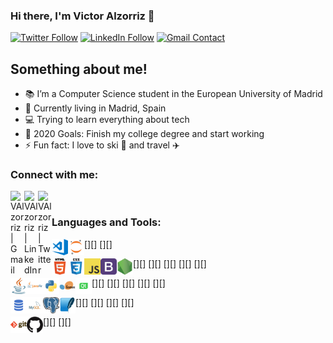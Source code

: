 ### Hi there, I'm Victor Alzorriz 👋

[![Twitter Follow](https://img.shields.io/badge/Follow%20%40VictorAlzorriz-Twitter-1DA1F2?&logo=twitter&style=for-the-badge)](https://twitter.com/intent/follow?original_referer=https%3A%2F%2Fgithub.com%2FVictorAlzorriz&screen_name=VictorAlzorriz)
[![LinkedIn Follow](https://img.shields.io/badge/Follow%20%40Victor--Alzorriz-LinkedIn-0e76a8?link=https://www.linkedin.com/in/victor-alzorriz/&logo=linkedin&style=for-the-badge)](https://www.linkedin.com/in/victor-alzorriz/?locale=en_US)
[![Gmail Contact](https://img.shields.io/badge/Contact%20victoralzorriz@gmail.com-Gmail-C71610?link=https://www.linkedin.com/in/victor-alzorriz/&logo=gmail&logoColor=white&style=for-the-badge)](mailto:victoralzorriz@gmail.com)

## Something about me!

- 📚 I’m a Computer Science student in the European University of Madrid
- 🏡 Currently living in Madrid, Spain
- 💻 Trying to learn everything about tech
- 🥅 2020 Goals: Finish my college degree and start working 
- ⚡ Fun fact: I love to ski 🎿 and travel ✈️

### Connect with me:

[<img align="left" alt="VAlzorriz | Gmail" width="22px" src="https://cdn.jsdelivr.net/npm/simple-icons@v3/icons/gmail.svg" />][gmail]
[<img align="left" alt="VAlzorriz | LinkedIn" width="22px" src="https://cdn.jsdelivr.net/npm/simple-icons@v3/icons/linkedin.svg" />][linkedin]
[<img align="left" alt="VAlzorriz | Twitter" width="22px" src="https://cdn.jsdelivr.net/npm/simple-icons@v3/icons/twitter.svg" />][twitter]

<br />

### Languages and Tools:

[<img align="left" alt="Visual Studio Code" width="26px" src="https://raw.githubusercontent.com/github/explore/80688e429a7d4ef2fca1e82350fe8e3517d3494d/topics/visual-studio-code/visual-studio-code.png" />][]
[<img align="left" alt="Jupyter Notebooks" width="26px" src="https://raw.githubusercontent.com/github/explore/80688e429a7d4ef2fca1e82350fe8e3517d3494d/topics/jupyter-notebook/jupyter-notebook.png" />][]

[<img align="left" alt="HTML5" width="26px" src="https://raw.githubusercontent.com/github/explore/80688e429a7d4ef2fca1e82350fe8e3517d3494d/topics/html/html.png" />][]
[<img align="left" alt="CSS3" width="26px" src="https://raw.githubusercontent.com/github/explore/80688e429a7d4ef2fca1e82350fe8e3517d3494d/topics/css/css.png" />][]
[<img align="left" alt="JavaScript" width="26px" src="https://raw.githubusercontent.com/github/explore/80688e429a7d4ef2fca1e82350fe8e3517d3494d/topics/javascript/javascript.png" />][]
[<img align="left" alt="Bootstrap" width="26px" src="https://raw.githubusercontent.com/github/explore/80688e429a7d4ef2fca1e82350fe8e3517d3494d/topics/bootstrap/bootstrap.png" />][]
[<img align="left" alt="Node.js" width="26px" src="https://raw.githubusercontent.com/github/explore/80688e429a7d4ef2fca1e82350fe8e3517d3494d/topics/nodejs/nodejs.png" />][]

[<img align="left" alt="Java" width="26px" src="https://raw.githubusercontent.com/github/explore/80688e429a7d4ef2fca1e82350fe8e3517d3494d/topics/java/java.png" />][]
[<img align="left" alt="JavaFX" width="26px" src="https://raw.githubusercontent.com/github/explore/00edd8b9cf9eb98be328184dcc257f3b1b930c6b/topics/javafx/javafx.png" />][]
[<img align="left" alt="Python" width="26px" src="https://raw.githubusercontent.com/github/explore/80688e429a7d4ef2fca1e82350fe8e3517d3494d/topics/python/python.png" />][]
[<img align="left" alt="Scikit Learn" width="26px" src="https://raw.githubusercontent.com/github/explore/80688e429a7d4ef2fca1e82350fe8e3517d3494d/topics/scikit-learn/scikit-learn.png" />][]
[<img align="left" alt="Qt" width="26px" src="https://raw.githubusercontent.com/github/explore/80688e429a7d4ef2fca1e82350fe8e3517d3494d/topics/qt/qt.png" />][]

[<img align="left" alt="SQL" width="26px" src="https://raw.githubusercontent.com/github/explore/80688e429a7d4ef2fca1e82350fe8e3517d3494d/topics/sql/sql.png" />][]
[<img align="left" alt="MySQL" width="26px" src="https://raw.githubusercontent.com/github/explore/80688e429a7d4ef2fca1e82350fe8e3517d3494d/topics/mysql/mysql.png" />][]
[<img align="left" alt="PostgreSQL" width="26px" src="https://raw.githubusercontent.com/github/explore/80688e429a7d4ef2fca1e82350fe8e3517d3494d/topics/postgresql/postgresql.png" />][]
[<img align="left" alt="SQLite" width="26px" src="https://raw.githubusercontent.com/github/explore/2d218e3aa252dc90eef269b34eeec1fbd15dc07e/topics/sqlite/sqlite.png" />][]

[<img align="left" alt="Git" width="26px" src="https://raw.githubusercontent.com/github/explore/80688e429a7d4ef2fca1e82350fe8e3517d3494d/topics/git/git.png" />][]
[<img align="left" alt="GitHub" width="26px" src="https://raw.githubusercontent.com/github/explore/78df643247d429f6cc873026c0622819ad797942/topics/github/github.png" />][]

[gmail]: mailto:victoralzorriz@gmail.com
[twitter]: https://twitter.com/VictorAlzorriz
[linkedin]: https://www.linkedin.com/in/victor-alzorriz/?locale=en_US
